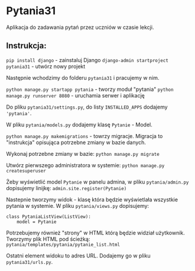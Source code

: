 Pytania31
===========

Aplikacja do zadawania pytań przez uczniów w czasie lekcji.

Instrukcja:
-----------

`pip install django` - zainstaluj Django
`django-admin startproject pytania31` - utwórz nowy projekt

Następnie wchodzimy do folderu `pytania31` i pracujemy w nim.

`python manage.py startapp pytania` - tworzy moduł "pytania"
`python manage.py runserver 8080` - uruchamia serwer i aplikację

Do pliku `pytania31/settings.py`, do listy `INSTALLED_APPS` dodajemy `'pytania'`.

W pliku `pytania/models.py` dodajemy klasę `Pytanie` - Model.

`python manage.py makemigrations` - towrzy migracje. 
Migracja to "instrukcja" opisująca potrzebne zmiany w bazie danych.

Wykonaj potrzebne zmiany w bazie:
`python manage.py migrate`

Utwórz pierwszego administratora w systemie:
`python manage.py createsuperuser`

Żeby wyświetlić model `Pytanie` w panelu admina, 
w pliku `pytania/admin.py` dopisujemy linijkę:
`admin.site.register(Pytanie)`

Nastepnie tworzymy widok - klasę która będzie wyświetlała
wszystkie pytania w systemie.
W pliku `pytania/views.py` dopisujemy:
```
class PytaniaListView(ListView):
    model = Pytanie
```

Potrzebujemy również "strony" w HTML którą będzie widział
użytkownik. Tworzymy plik HTML pod ścieżką:
`pytania/templates/pytania/pytanie_list.html`

Ostatni element widoku to adres URL.
Dodajemy go w pliku `pytania31/urls.py`.